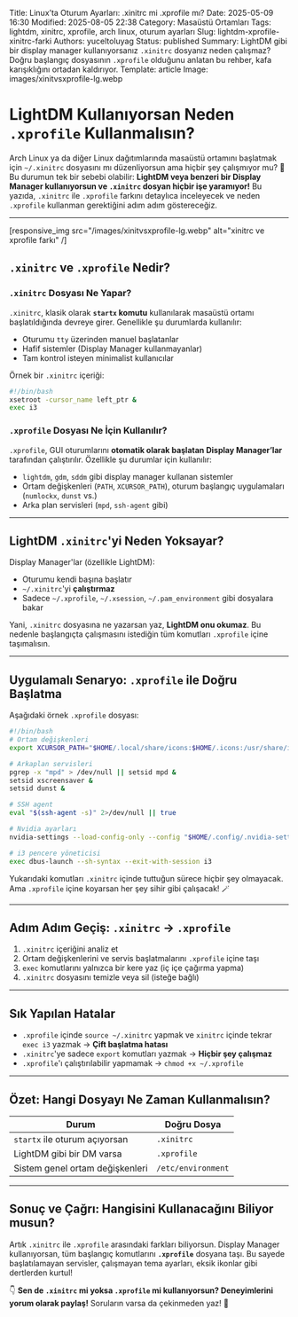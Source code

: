 Title: Linux’ta Oturum Ayarları: .xinitrc mi .xprofile mı?
Date: 2025-05-09 16:30
Modified: 2025-08-05 22:38
Category: Masaüstü Ortamları
Tags: lightdm, xinitrc, xprofile, arch linux, oturum ayarları
Slug: lightdm-xprofile-xinitrc-farki
Authors: yuceltoluyag
Status: published
Summary: LightDM gibi bir display manager kullanıyorsanız `.xinitrc` dosyanız neden çalışmaz? Doğru başlangıç dosyasının `.xprofile` olduğunu anlatan bu rehber, kafa karışıklığını ortadan kaldırıyor.
Template: article
Image: images/xinitvsxprofile-lg.webp

# LightDM Kullanıyorsan Neden `.xprofile` Kullanmalısın?

Arch Linux ya da diğer Linux dağıtımlarında masaüstü ortamını başlatmak için `~/.xinitrc` dosyasını mı düzenliyorsun ama hiçbir şey çalışmıyor mu? 🤔  
Bu durumun tek bir sebebi olabilir: **LightDM veya benzeri bir Display Manager kullanıyorsun ve `.xinitrc` dosyan hiçbir işe yaramıyor!** Bu yazıda, `.xinitrc` ile `.xprofile` farkını detaylıca inceleyecek ve neden `.xprofile` kullanman gerektiğini adım adım göstereceğiz.

---
[responsive_img src="/images/xinitvsxprofile-lg.webp" alt="xinitrc ve xprofile farkı" /]
## `.xinitrc` ve `.xprofile` Nedir?

### `.xinitrc` Dosyası Ne Yapar?

`.xinitrc`, klasik olarak **`startx` komutu** kullanılarak masaüstü ortamı başlatıldığında devreye girer. Genellikle şu durumlarda kullanılır:

- Oturumu `tty` üzerinden manuel başlatanlar
- Hafif sistemler (Display Manager kullanmayanlar)
- Tam kontrol isteyen minimalist kullanıcılar

Örnek bir `.xinitrc` içeriği:

```bash
#!/bin/bash
xsetroot -cursor_name left_ptr &
exec i3
```

### `.xprofile` Dosyası Ne İçin Kullanılır?

`.xprofile`, GUI oturumlarını **otomatik olarak başlatan Display Manager’lar** tarafından çalıştırılır. Özellikle şu durumlar için kullanılır:

* `lightdm`, `gdm`, `sddm` gibi display manager kullanan sistemler
* Ortam değişkenleri (`PATH`, `XCURSOR_PATH`), oturum başlangıç uygulamaları (`numlockx`, `dunst` vs.)
* Arka plan servisleri (`mpd`, `ssh-agent` gibi)

---

## LightDM `.xinitrc`'yi Neden Yoksayar?

Display Manager'lar (özellikle LightDM):

* Oturumu kendi başına başlatır
* `~/.xinitrc`'yi **çalıştırmaz**
* Sadece `~/.xprofile`, `~/.xsession`, `~/.pam_environment` gibi dosyalara bakar

Yani, `.xinitrc` dosyasına ne yazarsan yaz, **LightDM onu okumaz**.
Bu nedenle başlangıçta çalışmasını istediğin tüm komutları `.xprofile` içine taşımalısın.

---

## Uygulamalı Senaryo: `.xprofile` ile Doğru Başlatma

Aşağıdaki örnek `.xprofile` dosyası:

```bash
#!/bin/bash
# Ortam değişkenleri
export XCURSOR_PATH="$HOME/.local/share/icons:$HOME/.icons:/usr/share/icons"

# Arkaplan servisleri
pgrep -x "mpd" > /dev/null || setsid mpd &
setsid xscreensaver &
setsid dunst &

# SSH agent
eval "$(ssh-agent -s)" 2>/dev/null || true

# Nvidia ayarları
nvidia-settings --load-config-only --config "$HOME/.config/.nvidia-settings-rc" &

# i3 pencere yöneticisi
exec dbus-launch --sh-syntax --exit-with-session i3
```

Yukarıdaki komutları `.xinitrc` içinde tuttuğun sürece hiçbir şey olmayacak. Ama `.xprofile` içine koyarsan her şey sihir gibi çalışacak! 🪄

---

## Adım Adım Geçiş: `.xinitrc` → `.xprofile`

1. `.xinitrc` içeriğini analiz et
2. Ortam değişkenlerini ve servis başlatmalarını `.xprofile` içine taşı
3. `exec` komutlarını yalnızca bir kere yaz (iç içe çağırma yapma)
4. `.xinitrc` dosyasını temizle veya sil (isteğe bağlı)

---

## Sık Yapılan Hatalar

* `.xprofile` içinde `source ~/.xinitrc` yapmak ve `xinitrc` içinde tekrar `exec i3` yazmak → **Çift başlatma hatası**
* `.xinitrc`'ye sadece `export` komutları yazmak → **Hiçbir şey çalışmaz**
* `.xprofile`'ı çalıştırılabilir yapmamak → `chmod +x ~/.xprofile`

---

## Özet: Hangi Dosyayı Ne Zaman Kullanmalısın?

| Durum                           | Doğru Dosya        |
| ------------------------------- | ------------------ |
| `startx` ile oturum açıyorsan   | `.xinitrc`         |
| LightDM gibi bir DM varsa       | `.xprofile`        |
| Sistem genel ortam değişkenleri | `/etc/environment` |

---

## Sonuç ve Çağrı: Hangisini Kullanacağını Biliyor musun?

Artık `.xinitrc` ile `.xprofile` arasındaki farkları biliyorsun. Display Manager kullanıyorsan, tüm başlangıç komutlarını **`.xprofile`** dosyana taşı.
Bu sayede başlatılamayan servisler, çalışmayan tema ayarları, eksik ikonlar gibi dertlerden kurtul!

👇
**Sen de `.xinitrc` mi yoksa `.xprofile` mi kullanıyorsun? Deneyimlerini yorum olarak paylaş!**
Soruların varsa da çekinmeden yaz! 💬




